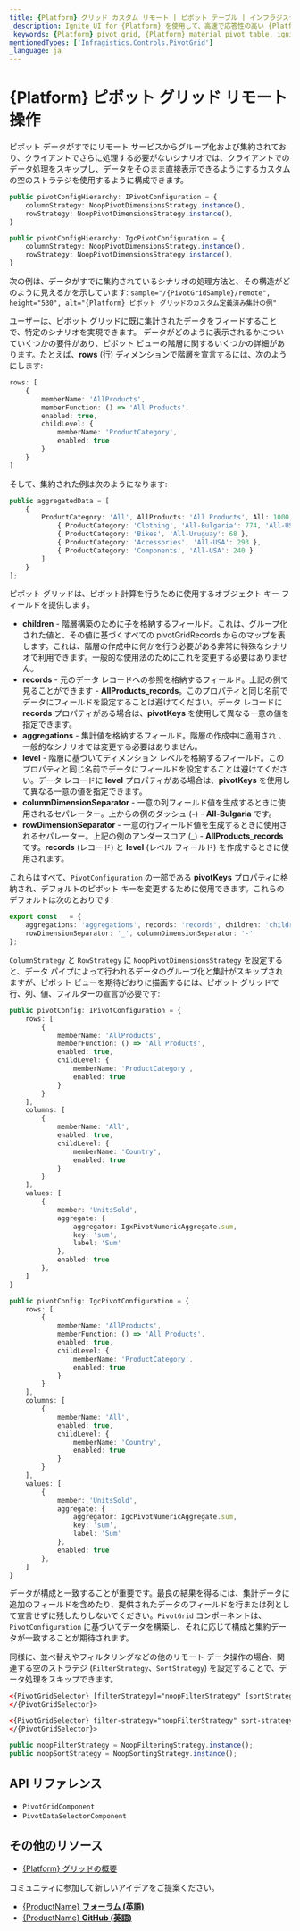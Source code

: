 ```yaml
---
title: {Platform} グリッド カスタム リモート | ピボット テーブル | インフラジスティックス
_description: Ignite UI for {Platform} を使用して、高速で応答性の高い {Platform} ピボット グリッドとテーブルを作成します。ピボット データを介して複雑なデータ分析を実行します。
_keywords: {Platform} pivot grid, {Platform} material pivot table, ignite ui for {Platform}, pivot grid customization, pivot grid remote, pivot remote, {Platform} ピボット グリッド, {Platform} material ピボット テーブル, ピボット グリッドのカスタマイズ, ピボット グリッド リモート, ピボット リモート
mentionedTypes: ['Infragistics.Controls.PivotGrid']
_language: ja
---
```



# {Platform} ピボット グリッド リモート操作

ピボット データがすでにリモート サービスからグループ化および集約されており、クライアントでさらに処理する必要がないシナリオでは、クライアントでのデータ処理をスキップし、データをそのまま直接表示できるようにするカスタムの空のストラテジを使用するように構成できます。

<!-- Angular -->
```typescript
public pivotConfigHierarchy: IPivotConfiguration = {
    columnStrategy: NoopPivotDimensionsStrategy.instance(),
    rowStrategy: NoopPivotDimensionsStrategy.instance(),
}
```
<!-- end: Angular -->

<!-- WebComponents -->
```typescript
public pivotConfigHierarchy: IgcPivotConfiguration = {
    columnStrategy: NoopPivotDimensionsStrategy.instance(),
    rowStrategy: NoopPivotDimensionsStrategy.instance(),
}
```
<!-- end: WebComponents -->

次の例は、データがすでに集約されているシナリオの処理方法と、その構造がどのように見えるかを示しています:
`sample="/{PivotGridSample}/remote", height="530", alt="{Platform} ピボット グリッドのカスタム定義済み集計の例"`



ユーザーは、ピボット グリッドに既に集計されたデータをフィードすることで、特定のシナリオを実現できます。
データがどのように表示されるかについていくつかの要件があり、ピボット ビューの階層に関するいくつかの詳細があります。たとえば、**rows** (行) ディメンションで階層を宣言するには、次のようにします:

```typescript
rows: [
    {
        memberName: 'AllProducts',
        memberFunction: () => 'All Products',
        enabled: true,
        childLevel: {
            memberName: 'ProductCategory',
            enabled: true
        }
    }
]
```

そして、集約された例は次のようになります:

```typescript
public aggregatedData = [
    {
        ProductCategory: 'All', AllProducts: 'All Products', All: 1000, 'All-Bulgaria': 774, 'All-USA': 829, 'All-Uruguay': 524, AllProducts_records: [
            { ProductCategory: 'Clothing', 'All-Bulgaria': 774, 'All-USA': 296, 'All-Uruguay': 456 },
            { ProductCategory: 'Bikes', 'All-Uruguay': 68 },
            { ProductCategory: 'Accessories', 'All-USA': 293 },
            { ProductCategory: 'Components', 'All-USA': 240 }
        ]
    }
];
```

ピボット グリッドは、ピボット計算を行うために使用するオブジェクト キー フィールドを提供します。
- **children** - 階層構築のために子を格納するフィールド。これは、グループ化された値と、その値に基づくすべての pivotGridRecords からのマップを表します。これは、階層の作成中に何かを行う必要がある非常に特殊なシナリオで利用できます。一般的な使用法のためにこれを変更する必要はありません。
- **records** - 元のデータ レコードへの参照を格納するフィールド。上記の例で見ることができます - **AllProducts_records**。このプロパティと同じ名前でデータにフィールドを設定することは避けてください。データ レコードに **records** プロパティがある場合は、**pivotKeys** を使用して異なる一意の値を指定できます。
- **aggregations** - 集計値を格納するフィールド。階層の作成中に適用され 、一般的なシナリオでは変更する必要はありません。
- **level** - 階層に基づいてディメンション レベルを格納するフィールド。このプロパティと同じ名前でデータにフィールドを設定することは避けてください。データ レコードに **level** プロパティがある場合は、**pivotKeys** を使用して異なる一意の値を指定できます。
- **columnDimensionSeparator** - 一意の列フィールド値を生成するときに使用されるセパレーター。上からの例のダッシュ (**-**) - **All-Bulgaria** です。
- **rowDimensionSeparator** - 一意の行フィールド値を生成するときに使用されるセパレーター。上記の例のアンダースコア (**_**) - **AllProducts_records** です。**records** (レコード) と **level** (レベル フィールド) を作成するときに使用されます。

これらはすべて、`Pivo​​tConfiguration` の一部である **pivotKeys** プロパティに格納され、デフォルトのピボット キーを変更するために使用できます。これらのデフォルトは次のとおりです:

```typescript
export const   = {
    aggregations: 'aggregations', records: 'records', children: 'children', level: 'level',
    rowDimensionSeparator: '_', columnDimensionSeparator: '-'
};
```

`ColumnStrategy` と `RowStrategy` に `NoopPivotDimensionsStrategy` を設定すると、データ パイプによって行われるデータのグループ化と集計がスキップされますが、ピボット ビューを期待どおりに描画するには、ピボット グリッドで行、列、値、フィルターの宣言が必要です:

<!-- Angular -->
```typescript
public pivotConfig: IPivotConfiguration = {
    rows: [
        {
            memberName: 'AllProducts',
            memberFunction: () => 'All Products',
            enabled: true,
            childLevel: {
                memberName: 'ProductCategory',
                enabled: true
            }
        }
    ],
    columns: [
        {
            memberName: 'All',
            enabled: true,
            childLevel: {
                memberName: 'Country',
                enabled: true
            }
        }
    ],
    values: [
        {
            member: 'UnitsSold',
            aggregate: {
                aggregator: IgxPivotNumericAggregate.sum,
                key: 'sum',
                label: 'Sum'
            },
            enabled: true
        },
    ]
}
```
<!-- end: Angular -->

<!-- WebComponents -->
```typescript
public pivotConfig: IgcPivotConfiguration = {
    rows: [
        {
            memberName: 'AllProducts',
            memberFunction: () => 'All Products',
            enabled: true,
            childLevel: {
                memberName: 'ProductCategory',
                enabled: true
            }
        }
    ],
    columns: [
        {
            memberName: 'All',
            enabled: true,
            childLevel: {
                memberName: 'Country',
                enabled: true
            }
        }
    ],
    values: [
        {
            member: 'UnitsSold',
            aggregate: {
                aggregator: IgcPivotNumericAggregate.sum,
                key: 'sum',
                label: 'Sum'
            },
            enabled: true
        },
    ]
}
```
<!-- end: WebComponents -->

データが構成と一致することが重要です。最良の結果を得るには、集計データに追加のフィールドを含めたり、提供されたデータのフィールドを行または列として宣言せずに残したりしないでください。`PivotGrid` コンポーネントは、`PivotConfiguration` に基づいてデータを構築し、それに応じて構成と集約データが一致することが期待されます。

同様に、並べ替えやフィルタリングなどの他のリモート データ操作の場合、関連する空のストラテジ (`FilterStrategy`、`SortStrategy`) を設定することで、データ処理をスキップできます。

<!-- Angular -->
```html
<{PivotGridSelector} [filterStrategy]="noopFilterStrategy" [sortStrategy]="noopSortStrategy">
</{PivotGridSelector}>
```
<!-- end: Angular -->

<!-- WebComponents -->
```html
<{PivotGridSelector} filter-strategy="noopFilterStrategy" sort-strategy="noopSortStrategy">
</{PivotGridSelector}>
```
<!-- end: WebComponents -->

```typescript
public noopFilterStrategy = NoopFilteringStrategy.instance();
public noopSortStrategy = NoopSortingStrategy.instance();
```

## API リファレンス
* `PivotGridComponent`
* `PivotDataSelectorComponent`


## その他のリソース

<!-- * [{Platform} ピボット グリッドの機能](pivot-grid-features.md) -->
* [{Platform} グリッドの概要](overview.md)

コミュニティに参加して新しいアイデアをご提案ください。

* [{ProductName} **フォーラム (英語)**]({ForumsLink})
* [{ProductName} **GitHub (英語)**]({GithubLink})